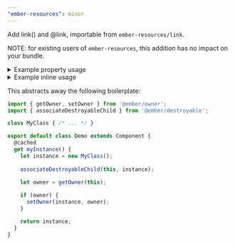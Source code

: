 ```yaml
---
"ember-resources": minor
---
```


Add link() and @link, importable from `ember-resources/link`.

NOTE: for existing users of `ember-resources`, this addition has no impact on your bundle.

<details><summary>Example property usage</summary>

```js
import { link } from 'ember-resources/link';

class MyClass {  ... }

export default class Demo extends Component {
  // This usage does now allow passing args to `MyClass`
  @link(MyClass) myInstance;
}
```

</details>

<details><summary>Example inline usage</summary>

```js
import Component from '@glimmer/component';
import { cached } from '@glimmer/tracking';
import { link } from 'ember-resources/link';

export default class Demo extends Component {
  // To pass args to `MyClass`, you must use this form
  // NOTE though, that `instance` is linked to the `Demo`s lifecycle.
  //  So if @foo is changing frequently, memory pressure will increase rapidly
  //  until the `Demo` instance is destroyed.
  // 
  //  Resources are a better fit for this use case, as they won't add to memory pressure.
  @cached
  get myFunction() {
    let instance = new MyClass(this.args.foo);

    return link(instance, this);
  }
}
```

</details>


This abstracts away the following boilerplate:
```js 
import { getOwner, setOwner } from '@ember/owner';
import { associateDestroyableChild } from '@ember/destroyable';

class MyClass { /* ... */ }

export default class Demo extends Component {
  @cached 
  get myInstance() {
    let instance = new MyClass();
    
    associateDestroyableChild(this, instance);
    
    let owner = getOwner(this);

    if (owner) {
      setOwner(instance, owner);
    }

    return instance;
  }
}
```

